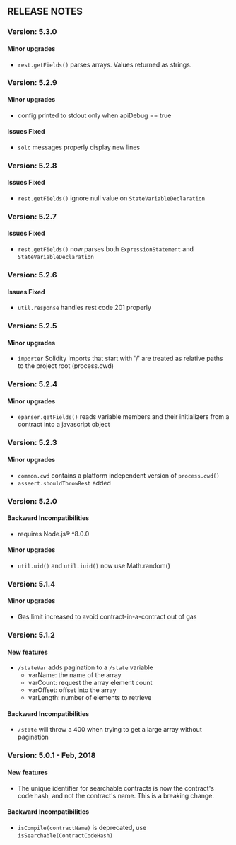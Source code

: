 ## RELEASE NOTES

### Version: 5.3.0

#### Minor upgrades
* `rest.getFields()` parses arrays. Values returned as strings.

### Version: 5.2.9

#### Minor upgrades
* config printed to stdout only when apiDebug == true

#### Issues Fixed
* `solc` messages properly display new lines

### Version: 5.2.8

#### Issues Fixed
* `rest.getFields()` ignore null value on `StateVariableDeclaration`

### Version: 5.2.7

#### Issues Fixed
* `rest.getFields()` now parses both `ExpressionStatement` and `StateVariableDeclaration`

### Version: 5.2.6

#### Issues Fixed
* `util.response` handles rest code 201 properly

### Version: 5.2.5

#### Minor upgrades
* `importer` Solidity imports that start with '/' are treated as relative paths to the project root (process.cwd)

### Version: 5.2.4

#### Minor upgrades
* `eparser.getFields()` reads variable members and their initializers from a contract into a javascript object

### Version: 5.2.3

#### Minor upgrades
* `common.cwd` contains a platform independent version of `process.cwd()`
* `asseert.shouldThrowRest` added

### Version: 5.2.0

#### Backward Incompatibilities
* requires Node.js® ^8.0.0

#### Minor upgrades
* `util.uid()` and `util.iuid()` now use Math.random()

### Version: 5.1.4

#### Minor upgrades
* Gas limit increased to avoid contract-in-a-contract out of gas

### Version: 5.1.2

#### New features
* `/stateVar` adds pagination to a `/state` variable
  * varName: the name of the array
  * varCount: request the array element count
  * varOffset: offset into the array
  * varLength: number of elements to retrieve

#### Backward Incompatibilities
* `/state` will throw a 400 when trying to get a large array without pagination


### Version: 5.0.1 - Feb, 2018

#### New features
* The unique identifier for searchable contracts is now the contract's code hash, and not the contract's name.  This is a breaking change.

#### Backward Incompatibilities
* `isCompile(contractName)` is deprecated, use `isSearchable(ContractCodeHash)`

